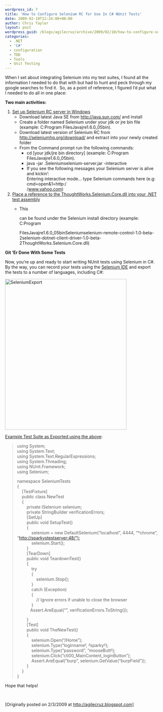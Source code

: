 ```yaml
---
wordpress_id: 7
title: 'How to Configure Selenium RC for Use In C# NUnit Tests'
date: 2009-02-10T12:24:00+00:00
author: Chris Taylor
layout: post
wordpress_guid: /blogs/agilecruz/archive/2009/02/10/how-to-configure-selenium-rc-for-use-in-c-nunit-tests.aspx
categories:
  - .NET
  - 'C#'
  - configuration
  - TDD
  - Tools
  - Unit Testing
---
```

When I set about integrating Selenium into my test suites, I found all the information I needed to do that with but had to hunt and peck through my google searches to find it.&nbsp; So, as a point of reference, I figured I&#8217;d put what I needed to do all in one place:

**Two main activities:**

  1. <span style="text-decoration: underline">Set up Selenium RC server in Windows </span> 
      * Download latest Java SE from <http://java.sun.com/> and install 
      * Create a folder named Selenium under your jdk or jre bin file (example: C:Program FilesJavajre1.6.0_05bin). 
      * Download latest version of Selenium RC from <http://seleniumhq.org/download/> and extract into your newly created folder 
      * From the Command prompt run the following commands: 
          * cd \[your jdk/jre bin directory\] (example: C:Program FilesJavajre1.6.0_05bin). 
          * java -jar .Seleniumselenium-server.jar -interactive 
          * If you see the following messages your Selenium server is alive and kickin&rsquo;:   
            Entering interactive mode&#8230; type Selenium commands here (e.g: cmd=open&1=http:/   
            /www.yahoo.com) 
  2. <span style="text-decoration: underline">Place a reference to the ThoughtWorks.Selenium.Core.dll into your .NET test assembly</span> 
      * This
  
        can be found under the Selenium install directory (example: C:Program
  
        FilesJavajre1.6.0_05binSeleniumselenium-remote-control-1.0-beta-2selenium-dotnet-client-driver-1.0-beta-2ThoughtWorks.Selenium.Core.dll)

**Git &lsquo;Er Done With Some Tests**

Now, you&#8217;re up and ready to start writing NUnit tests using Selenium in C#.&nbsp; By the way, you can record your tests using the [Selenium IDE](http://seleniumhq.org/projects/ide/) and export the tests to a number of languages, including C#:

[<img style="border-width: 0px;float: none;margin-left: auto;margin-right: auto" alt="SeleniumExport" src="http://lh5.ggpht.com/_vRJChorZihY/SYh3SPcM14I/AAAAAAAABBM/qMFhuLT5gfg/SeleniumExport_thumb.jpg?imgmax=800" border="0" width="400" height="497" />](http://lh4.ggpht.com/_vRJChorZihY/SYifk3LYrII/AAAAAAAABBI/kaiLrzC5DcE/s1600-h/SeleniumExport[1].jpg) 

<span style="text-decoration: underline">Example Test Suite as Exported using the above</span>:

> using System;   
> using System.Text;   
> using System.Text.RegularExpressions;   
> using System.Threading;   
> using NUnit.Framework;   
> using Selenium; 
> 
> namespace SeleniumTests   
> {   
> &nbsp;&nbsp;&nbsp; [TestFixture]   
> &nbsp;&nbsp;&nbsp; public class NewTest   
> &nbsp;&nbsp;&nbsp; {   
> &nbsp;&nbsp;&nbsp;&nbsp;&nbsp;&nbsp;&nbsp; private ISelenium selenium;   
> &nbsp;&nbsp;&nbsp;&nbsp;&nbsp;&nbsp;&nbsp; private StringBuilder verificationErrors;   
> &nbsp;&nbsp;&nbsp;&nbsp;&nbsp;&nbsp;&nbsp; [SetUp]   
> &nbsp;&nbsp;&nbsp;&nbsp;&nbsp;&nbsp;&nbsp; public void SetupTest()   
> &nbsp;&nbsp;&nbsp;&nbsp;&nbsp;&nbsp;&nbsp; {   
> &nbsp;&nbsp;&nbsp;&nbsp;&nbsp;&nbsp;&nbsp;&nbsp;&nbsp;&nbsp;&nbsp; selenium = new DefaultSelenium(&#8220;localhost&#8221;, 4444, &#8220;*chrome&#8221;, &#8220;[http://sparkystestserver:48/&#8221;);](http://sparkystestserver:48/%22%29;)   
> &nbsp;&nbsp;&nbsp;&nbsp;&nbsp;&nbsp;&nbsp;&nbsp;&nbsp;&nbsp;&nbsp; selenium.Start();   
> &nbsp;&nbsp;&nbsp;&nbsp;&nbsp;&nbsp;&nbsp; }   
> &nbsp;&nbsp;&nbsp;&nbsp;&nbsp;&nbsp;&nbsp; [TearDown]   
> &nbsp;&nbsp;&nbsp;&nbsp;&nbsp;&nbsp;&nbsp; public void TeardownTest()   
> &nbsp;&nbsp;&nbsp;&nbsp;&nbsp;&nbsp;&nbsp; {   
> &nbsp;&nbsp;&nbsp;&nbsp;&nbsp;&nbsp;&nbsp;&nbsp;&nbsp;&nbsp;&nbsp; try   
> &nbsp;&nbsp;&nbsp;&nbsp;&nbsp;&nbsp;&nbsp;&nbsp;&nbsp;&nbsp;&nbsp; {   
> &nbsp;&nbsp;&nbsp;&nbsp;&nbsp;&nbsp;&nbsp;&nbsp;&nbsp;&nbsp;&nbsp;&nbsp;&nbsp;&nbsp;&nbsp; selenium.Stop();   
> &nbsp;&nbsp;&nbsp;&nbsp;&nbsp;&nbsp;&nbsp;&nbsp;&nbsp;&nbsp;&nbsp; }   
> &nbsp;&nbsp;&nbsp;&nbsp;&nbsp;&nbsp;&nbsp;&nbsp;&nbsp;&nbsp;&nbsp; catch (Exception)   
> &nbsp;&nbsp;&nbsp;&nbsp;&nbsp;&nbsp;&nbsp;&nbsp;&nbsp;&nbsp;&nbsp; {   
> &nbsp;&nbsp;&nbsp;&nbsp;&nbsp;&nbsp;&nbsp;&nbsp;&nbsp;&nbsp;&nbsp;&nbsp;&nbsp;&nbsp;&nbsp; // Ignore errors if unable to close the browser   
> &nbsp;&nbsp;&nbsp;&nbsp;&nbsp;&nbsp;&nbsp;&nbsp;&nbsp;&nbsp;&nbsp; }   
> &nbsp;&nbsp;&nbsp;&nbsp;&nbsp;&nbsp;&nbsp;&nbsp;&nbsp;&nbsp; Assert.AreEqual(&#8220;&#8221;, verificationErrors.ToString());
> 
> &nbsp;&nbsp;&nbsp;&nbsp;&nbsp;&nbsp;&nbsp; }   
> &nbsp;&nbsp;&nbsp;&nbsp;&nbsp;&nbsp;&nbsp; [Test]   
> &nbsp;&nbsp;&nbsp;&nbsp;&nbsp;&nbsp;&nbsp; public void TheNewTest()   
> &nbsp;&nbsp;&nbsp;&nbsp;&nbsp;&nbsp;&nbsp; {   
> &nbsp;&nbsp;&nbsp;&nbsp;&nbsp;&nbsp;&nbsp;&nbsp;&nbsp;&nbsp;&nbsp; selenium.Open(&#8220;/Home&#8221;);   
> &nbsp;&nbsp;&nbsp;&nbsp;&nbsp;&nbsp;&nbsp;&nbsp;&nbsp;&nbsp;&nbsp; selenium.Type(&#8220;loginname<span style="text-decoration: line-through">&#8220;</span>, <span style="text-decoration: line-through">&#8220;</span>sparky<span style="text-decoration: line-through">&#8220;</span>);   
> &nbsp;&nbsp;&nbsp;&nbsp;&nbsp;&nbsp;&nbsp;&nbsp;&nbsp;&nbsp;&nbsp; selenium.Type(&#8220;password&#8221;, &#8220;mooseButt<span style="text-decoration: line-through">&#8220;</span>);   
> &nbsp;&nbsp;&nbsp;&nbsp;&nbsp;&nbsp;&nbsp;&nbsp;&nbsp;&nbsp;&nbsp; selenium.Click(&#8220;ctl00\_MainContent\_loginButton&#8221;);   
> &nbsp;&nbsp;&nbsp;&nbsp;&nbsp;&nbsp;&nbsp;&nbsp;&nbsp;&nbsp;&nbsp; Assert.AreEqual(&#8220;burp&#8221;, selenium.GetValue(&#8220;burpField&#8221;));   
> &nbsp;&nbsp;&nbsp;&nbsp;&nbsp;&nbsp;&nbsp; }   
> &nbsp;&nbsp;&nbsp; }   
> }

Hope that helps!

&nbsp;

[Originally posted on 2/3/2009 at http://agilecruz.blogspot.com]
